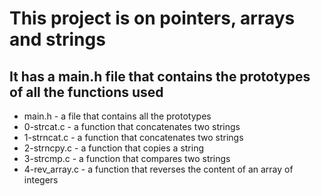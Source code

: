 
# This project is on pointers, arrays and strings

## It has a main.h file that contains the prototypes of all the functions used

* main.h - a file that contains all the prototypes
* 0-strcat.c - a function that concatenates two strings
* 1-strncat.c - a function that concatenates two strings
* 2-strncpy.c - a function that copies a string
* 3-strcmp.c - a function that compares two strings
* 4-rev_array.c - a function that reverses the content of an array of integers
